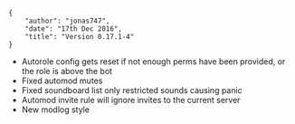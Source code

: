     {
        "author": "jonas747",
        "date": "17th Dec 2016",
        "title": "Version 0.17.1-4"
    }

- Autorole config gets reset if not enough perms have been provided, or the role is above the bot
- Fixed automod mutes
- Fixed soundboard list only restricted sounds causing panic
- Automod invite rule will ignore invites to the current server
- New modlog style
